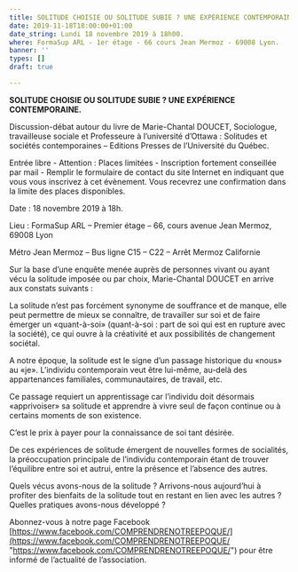 ```yaml
---
title: SOLITUDE CHOISIE OU SOLITUDE SUBIE ? UNE EXPÉRIENCE CONTEMPORAINE.
date: 2019-11-18T18:00:00+01:00
date_string: Lundi 18 novembre 2019 à 18h00.
where: FormaSup ARL - 1er étage - 66 cours Jean Mermoz - 69008 Lyon.
banner: ''
types: []
draft: true

---
```

**SOLITUDE CHOISIE OU SOLITUDE SUBIE ? UNE EXPÉRIENCE CONTEMPORAINE.**

Discussion-débat autour du livre de Marie-Chantal DOUCET, Sociologue, travailleuse sociale et Professeure à l’université d’Ottawa : Solitudes et sociétés contemporaines – Editions Presses de l’Université du Québec.

Entrée libre - Attention : Places limitées - Inscription fortement conseillée par mail - Remplir le formulaire de contact du site Internet en indiquant que vous vous inscrivez à cet évènement. Vous recevrez une confirmation dans la limite des places disponibles.

Date : 18 novembre 2019 à 18h.

Lieu : FormaSup ARL – Premier étage – 66, cours avenue Jean Mermoz, 69008 Lyon

Métro Jean Mermoz – Bus ligne C15 – C22 – Arrêt Mermoz Californie

Sur la base d’une enquête menée auprès de personnes vivant ou ayant vécu la solitude imposée ou par choix, Marie-Chantal DOUCET en arrive aux constats suivants :

La solitude n’est pas forcément synonyme de souffrance et de manque, elle peut permettre de mieux se connaître, de travailler sur soi et de faire émerger un «quant-à-soi» (quant-à-soi : part de soi qui est en rupture avec la société), ce qui ouvre à la créativité et aux possibilités de changement sociétal.

A notre époque, la solitude est le signe d’un passage historique du «nous» au «je». L’individu contemporain veut être lui-même, au-delà des appartenances familiales, communautaires, de travail, etc.

Ce passage requiert un apprentissage car l’individu doit désormais «apprivoiser» sa solitude et apprendre à vivre seul de façon continue ou à certains moments de son existence.

C’est le prix à payer pour la connaissance de soi tant désirée.

De ces expériences de solitude émergent de nouvelles formes de socialités, la préoccupation principale de l’individu contemporain étant de trouver l’équilibre entre soi et autrui, entre la présence et l’absence des autres.

Quels vécus avons-nous de la solitude ? Arrivons-nous aujourd’hui à profiter des bienfaits de la solitude tout en restant en lien avec les autres ? Quelles pratiques avons-nous développé ?

Abonnez-vous à notre page Facebook [https://www.facebook.com/COMPRENDRENOTREEPOQUE/](https://www.facebook.com/COMPRENDRENOTREEPOQUE/ "https://www.facebook.com/COMPRENDRENOTREEPOQUE/") pour être informé de l’actualité de l’association.
